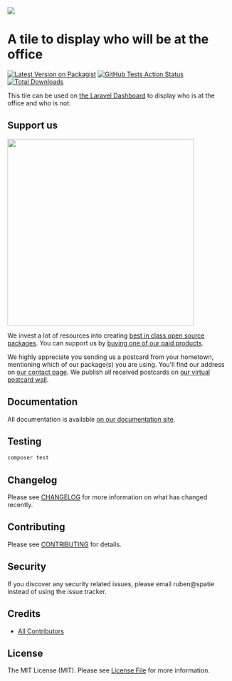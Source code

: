 
[<img src="https://github-ads.s3.eu-central-1.amazonaws.com/support-ukraine.svg?t=1" />](https://supportukrainenow.org)

# A tile to display who will be at the office

[![Latest Version on Packagist](https://img.shields.io/packagist/v/spatie/laravel-dashboard-attendances-tile.svg?style=flat-square)](https://packagist.org/packages/spatie/laravel-dashboard-attendances-tile)
[![GitHub Tests Action Status](https://img.shields.io/github/workflow/status/spatie/laravel-dashboard-attendances-tile/run-tests?label=tests)](https://github.com/spatie/laravel-dashboard-attendances-tile/actions?query=workflow%3Arun-tests+branch%3Amaster)
[![Total Downloads](https://img.shields.io/packagist/dt/spatie/laravel-dashboard-attendances-tile.svg?style=flat-square)](https://packagist.org/packages/spatie/laravel-dashboard-attendances-tile)

This tile can be used on [the Laravel Dashboard](https://docs.spatie.be/laravel-dashboard) to display who is at the office and who is not.

## Support us

[<img src="https://github-ads.s3.eu-central-1.amazonaws.com/laravel-dashboard-skeleton-tile.jpg?t=1" width="419px" />](https://spatie.be/github-ad-click/laravel-dashboard-skeleton-tile)

We invest a lot of resources into creating [best in class open source packages](https://spatie.be/open-source). You can support us by [buying one of our paid products](https://spatie.be/open-source/support-us).

We highly appreciate you sending us a postcard from your hometown, mentioning which of our package(s) you are using. You'll find our address on [our contact page](https://spatie.be/about-us). We publish all received postcards on [our virtual postcard wall](https://spatie.be/open-source/postcards).

## Documentation

All documentation is available [on our documentation site](https://docs.spatie.be/laravel-dashboard).

## Testing

``` bash
composer test
```

## Changelog

Please see [CHANGELOG](CHANGELOG.md) for more information on what has changed recently.

## Contributing

Please see [CONTRIBUTING](https://github.com/spatie/.github/blob/main/CONTRIBUTING.md) for details.

## Security

If you discover any security related issues, please email ruben@spatie instead of using the issue tracker.

## Credits

- [All Contributors](../../contributors)

## License

The MIT License (MIT). Please see [License File](LICENSE.md) for more information.
